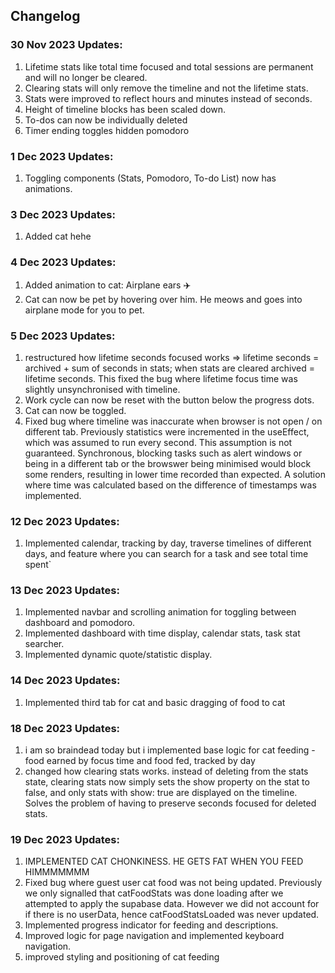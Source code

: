 ## Changelog

### 30 Nov 2023 Updates:

1. Lifetime stats like total time focused and total sessions are permanent and will no longer be cleared.
2. Clearing stats will only remove the timeline and not the lifetime stats.
3. Stats were improved to reflect hours and minutes instead of seconds.
4. Height of timeline blocks has been scaled down.
5. To-dos can now be individually deleted
6. Timer ending toggles hidden pomodoro

### 1 Dec 2023 Updates:

1. Toggling components (Stats, Pomodoro, To-do List) now has animations.

### 3 Dec 2023 Updates:

1. Added cat hehe

### 4 Dec 2023 Updates:

1. Added animation to cat: Airplane ears ✈️
2. Cat can now be pet by hovering over him. He meows and goes into airplane mode for you to pet.

### 5 Dec 2023 Updates:

1. restructured how lifetime seconds focused works =>
   lifetime seconds = archived + sum of seconds in stats;
   when stats are cleared archived = lifetime seconds. This fixed the bug where lifetime focus time was slightly unsynchronised with timeline.
2. Work cycle can now be reset with the button below the progress dots.
3. Cat can now be toggled.
4. Fixed bug where timeline was inaccurate when browser is not open / on different tab. Previously statistics were incremented in the useEffect, which was assumed to run every second. This assumption is not guaranteed. Synchronous, blocking tasks such as alert windows or being in a different tab or the browswer being minimised would block some renders, resulting in lower time recorded than expected. A solution where time was calculated based on the difference of timestamps was implemented.

### 12 Dec 2023 Updates:

1. Implemented calendar, tracking by day, traverse timelines of different days, and feature where you can search for a task and see total time spent`

### 13 Dec 2023 Updates:

1. Implemented navbar and scrolling animation for toggling between dashboard and pomodoro.
2. Implemented dashboard with time display, calendar stats, task stat searcher.
3. Implemented dynamic quote/statistic display.

### 14 Dec 2023 Updates:

1. Implemented third tab for cat and basic dragging of food to cat

### 18 Dec 2023 Updates:

1. i am so braindead today but i implemented base logic for cat feeding - food earned by focus time and food fed, tracked by day
2. changed how clearing stats works. instead of deleting from the stats state, clearing stats now simply sets the show property on the stat to false, and only stats with show: true are displayed on the timeline. Solves the problem of having to preserve seconds focused for deleted stats.

### 19 Dec 2023 Updates:

1. IMPLEMENTED CAT CHONKINESS. HE GETS FAT WHEN YOU FEED HIMMMMMMM
2. Fixed bug where guest user cat food was not being updated. Previously we only signalled that catFoodStats was done loading after we attempted to apply the supabase data. However we did not account for if there is no userData, hence catFoodStatsLoaded was never updated.
3. Implemented progress indicator for feeding and descriptions.
4. Improved logic for page navigation and implemented keyboard navigation.
5. improved styling and positioning of cat feeding
